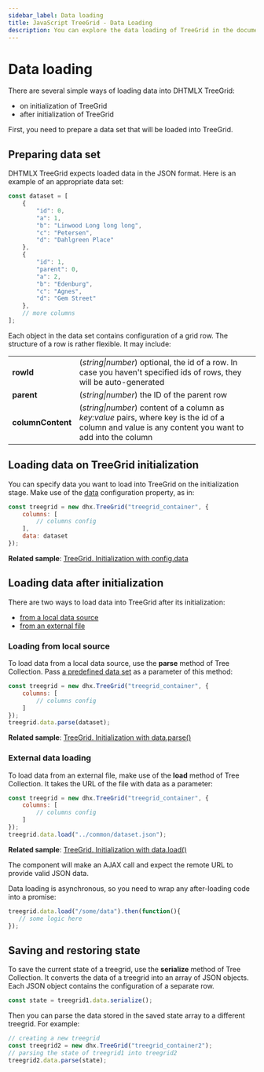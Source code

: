 ```yaml
---
sidebar_label: Data loading
title: JavaScript TreeGrid - Data Loading 
description: You can explore the data loading of TreeGrid in the documentation of the DHTMLX JavaScript UI library. Browse developer guides and API reference, try out code examples and live demos, and download a free 30-day evaluation version of DHTMLX Suite 7.
---
```


# Data loading

There are several simple ways of loading data into DHTMLX TreeGrid:

- on initialization of TreeGrid
- after initialization of TreeGrid

First, you need to prepare a data set that will be loaded into TreeGrid.

## Preparing data set

DHTMLX TreeGrid expects loaded data in the JSON format. Here is an example of an appropriate data set:

~~~js
const dataset = [
    {
        "id": 0,
        "a": 1,
        "b": "Linwood Long long long",
        "c": "Petersen",
        "d": "Dahlgreen Place"
    },
    {
        "id": 1,
        "parent": 0,
        "a": 2,
        "b": "Edenburg",
        "c": "Agnes",
        "d": "Gem Street"
    },
    // more columns
];
~~~

Each object in the data set contains configuration of a grid row. The structure of a row is rather flexible. It may include:

<table>
	<tbody>
        <tr>
			<td><b>rowId</b></td>
			<td>(<i>string|number</i>) optional, the id of a row. In case you haven't specified ids of rows, they will be auto-generated</td>
		</tr>
        <tr>
			<td><b>parent</b></td>
			<td>(<i>string|number</i>) the ID of the parent row</td>
		</tr>
        <tr>
			<td><b>columnContent</b></td>
			<td>(<i>string|number</i>) content of a column as <i>key:value</i> pairs, where key is the id of a column and value is any content you want to add into the column</td>
		</tr>
    </tbody>
</table>

## Loading data on TreeGrid initialization

You can specify data you want to load into TreeGrid on the initialization stage. Make use of the [data](treegrid/api/treegrid_data_config.md) configuration property, as in:

~~~js
const treegrid = new dhx.TreeGrid("treegrid_container", {
    columns: [
        // columns config
    ],
    data: dataset
});
~~~

**Related sample**: [TreeGrid. Initialization with config.data](https://snippet.dhtmlx.com/kob9385v)

## Loading data after initialization

There are two ways to load data into TreeGrid after its initialization:

- [from a local data source](#loading-from-local-source)
- [from an external file](#external-data-loading)

### Loading from local source

To load data from a local data source, use the **parse** method of Tree Collection. Pass [a predefined data set](#preparing-data-set) as a parameter of this method:

~~~js
const treegrid = new dhx.TreeGrid("treegrid_container", {
    columns: [
        // columns config
    ]
});
treegrid.data.parse(dataset);
~~~

**Related sample**: [TreeGrid. Initialization with data.parse()](https://snippet.dhtmlx.com/jc8gn40c)

### External data loading

To load data from an external file, make use of the **load** method of Tree Collection. It takes the URL of the file with data as a parameter:

~~~js
const treegrid = new dhx.TreeGrid("treegrid_container", {
    columns: [
        // columns config
    ]
});
treegrid.data.load("../common/dataset.json");
~~~

**Related sample**: [TreeGrid. Initialization with data.load()](https://snippet.dhtmlx.com/44rmxlmq)

The component will make an AJAX call and expect the remote URL to provide valid JSON data.

Data loading is asynchronous, so you need to wrap any after-loading code into a promise:

~~~js
treegrid.data.load("/some/data").then(function(){
   // some logic here
});
~~~

## Saving and restoring state

To save the current state of a treegrid, use the **serialize** method of Tree Collection. It converts the data of a treegrid into an array of JSON objects. 
Each JSON object contains the configuration of a separate row.

~~~js
const state = treegrid1.data.serialize();
~~~

Then you can parse the data stored in the saved state array to a different treegrid. For example:

~~~js
// creating a new treegrid
const treegrid2 = new dhx.TreeGrid("treegrid_container2");
// parsing the state of treegrid1 into treegrid2
treegrid2.data.parse(state);
~~~
